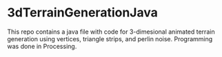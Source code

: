 # 3dTerrainGenerationJava

This repo contains a java file with code for 3-dimesional animated terrain generation using vertices, triangle strips, and perlin noise. Programming was done in Processing. 
